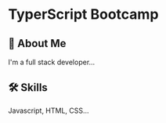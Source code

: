 
# TyperScript Bootcamp




## 🚀 About Me
I'm a full stack developer...


## 🛠 Skills
Javascript, HTML, CSS...

